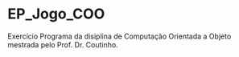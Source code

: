 # EP_Jogo_COO

Exercício Programa da disiplina de Computação Orientada a Objeto mestrada pelo Prof. Dr. Coutinho.
